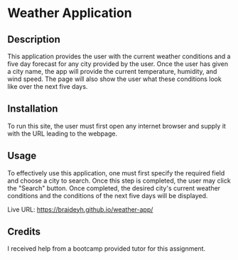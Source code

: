 # Weather Application

## Description


This application provides the user with the current weather conditions and a five day forecast for any city provided by the user. Once the user has given a city name, the app will provide the current temperature, humidity, and wind speed. The page will also show the user what these conditions look like over the next five days.


## Installation

To run this site, the user must first open any internet browser and supply it with the URL leading to the webpage.

## Usage

To effectively use this application, one must first specify the required field and choose a city to search. Once this step is completed, the user may click the "Search" button. Once completed, the desired city's current weather conditions and the conditions of the next five days will be displayed.

Live URL: https://braideyh.github.io/weather-app/


## Credits

I received help from a bootcamp provided tutor for this assignment. 
